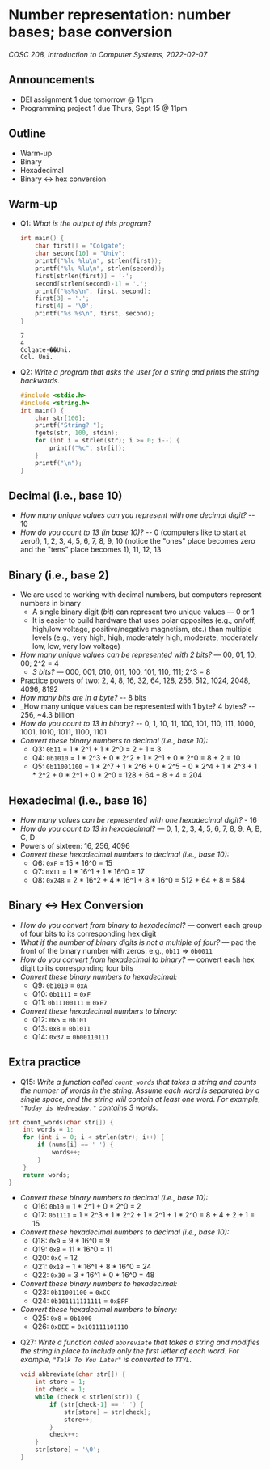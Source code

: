 # Number representation: number bases; base conversion
_COSC 208, Introduction to Computer Systems, 2022-02-07_

## Announcements
* DEI assignment 1 due tomorrow @ 11pm
* Programming project 1 due Thurs, Sept 15 @ 11pm

## Outline
* Warm-up
* Binary
* Hexadecimal
* Binary <-> hex conversion

## Warm-up
* Q1: _What is the output of this program?_
    ```C
    int main() {
        char first[] = "Colgate";
        char second[10] = "Univ";
        printf("%lu %lu\n", strlen(first));
        printf("%lu %lu\n", strlen(second));
        first[strlen(first)] = '-';
        second[strlen(second)-1] = '.';
        printf("%s%s\n", first, second);
        first[3] = '.';
        first[4] = '\0';
        printf("%s %s\n", first, second);
    }
    ```
    ```
    7
    4
    Colgate-��Uni.
    Col. Uni.
    ```
* Q2: _Write a program that asks the user for a string and prints the string backwards._
    ```C
    #include <stdio.h>
    #include <string.h>
    int main() {
        char str[100];
        printf("String? ");
        fgets(str, 100, stdin);
        for (int i = strlen(str); i >= 0; i--) {
            printf("%c", str[i]);
        }
        printf("\n");
    }
    ```

## Decimal (i.e., base 10)
* _How many unique values can you represent with one decimal digit?_ -- 10
* _How do you count to 13 (in base 10)?_ -- 0 (computers like to start at zero!), 1, 2, 3, 4, 5, 6, 7, 8, 9, 10 (notice the "ones" place becomes zero and the "tens" place becomes 1), 11, 12, 13

## Binary (i.e., base 2)
* We are used to working with decimal numbers, but computers represent numbers in binary
    * A single binary digit (_bit_) can represent two unique values — 0 or 1
    * It is easier to build hardware that uses polar opposites (e.g., on/off, high/low voltage, positive/negative magnetism, etc.) than multiple levels (e.g., very high, high, moderately high, moderate, moderately low, low, very low voltage)
* _How many unique values can be represented with 2 bits?_ — 00, 01, 10, 00; 2^2 = 4
    * _3 bits?_ — 000, 001, 010, 011, 100, 101, 110, 111; 2^3 = 8
* Practice powers of two: 2, 4, 8, 16, 32, 64, 128, 256, 512, 1024, 2048, 4096, 8192
* _How many bits are in a byte?_ -- 8 bits
* _How many unique values can be represented with 1 byte? 4 bytes? -- 256, ~4.3 billion
* _How do you count to 13 in binary?_ -- 0, 1, 10, 11, 100, 101, 110, 111, 1000, 1001, 1010, 1011, 1100, 1101
* _Convert these binary numbers to decimal (i.e., base 10):_
    * Q3: `0b11` = 1 * 2^1 + 1 * 2^0 = 2 + 1 = 3
    * Q4: `0b1010` = 1 * 2^3 + 0 * 2^2 + 1 * 2^1 + 0 * 2^0 = 8 + 2 = 10
    * Q5: `0b11001100` = 1 * 2^7 + 1 * 2^6 + 0 * 2^5 + 0 * 2^4 + 1 * 2^3 + 1 * 2^2 + 0 * 2^1 + 0 * 2^0 = 128 + 64 + 8 + 4 = 204

## Hexadecimal (i.e., base 16)
* _How many values can be represented with one hexadecimal digit?_ - 16
* _How do you count to 13 in hexadecimal?_ — 0, 1, 2, 3, 4, 5, 6, 7, 8, 9, A, B, C, D
* Powers of sixteen: 16, 256, 4096
* _Convert these hexadecimal numbers to decimal (i.e., base 10):_
    * Q6: `0xF` = 15 * 16^0 = 15
    * Q7: `0x11` = 1 * 16^1 + 1 * 16^0 = 17
    * Q8: `0x248` = 2 * 16^2 + 4 * 16^1 + 8 * 16^0 = 512 + 64 + 8 = 584

## Binary <-> Hex Conversion
* _How do you convert from binary to hexadecimal?_ — convert each group of four bits to its corresponding hex digit
* _What if the number of binary digits is not a multiple of four?_ — pad the front of the binary number with zeros: e.g., `0b11` => `0b0011`
* _How do you convert from hexadecimal to binary?_ — convert each hex digit to its corresponding four bits
* _Convert these binary numbers to hexadecimal:_ 
    * Q9: `0b1010` = `0xA`
    * Q10: `0b1111` = `0xF`
    * Q11: `0b11100111` = `0xE7`
* _Convert these hexadecimal numbers to binary:_
    * Q12: `0x5` = `0b101`
    * Q13: `0xB` = `0b1011`
    * Q14: `0x37` = `0b00110111`

## Extra practice
* Q15: _Write a function called `count_words` that takes a string and counts the number of words in the string. Assume each word is separated by a single space, and the string will contain at least one word. For example, `"Today is Wednesday."` contains 3 words._
```C
int count_words(char str[]) {
    int words = 1;
    for (int i = 0; i < strlen(str); i++) {
        if (nums[i] == ' ') {
            words++;
        }
    }
    return words;
}
```
* _Convert these binary numbers to decimal (i.e., base 10):_
    * Q16: `0b10` = 1 * 2^1 + 0 * 2^0 = 2
    * Q17: `0b1111` = 1 * 2^3 + 1 * 2^2 + 1 * 2^1 + 1 * 2^0 = 8 + 4 + 2 + 1 = 15
* _Convert these hexadecimal numbers to decimal (i.e., base 10):_
    * Q18: `0x9` = 9 * 16^0 = 9
    * Q19: `0xB` = 11 * 16^0 = 11
    * Q20: `0xC` = 12
    * Q21: `0x18` = 1 * 16^1 + 8 * 16^0 = 24
    * Q22: `0x30` = 3 * 16^1 + 0 * 16^0 = 48
* _Convert these binary numbers to hexadecimal:_ 
    * Q23: `0b11001100` = `0xCC`
    * Q24: `0b101111111111` = `0xBFF`
* _Convert these hexadecimal numbers to binary:_
    * Q25: `0x8` = `0b1000`
    * Q26: `0xBEE` = `0x101111101110`
<!--* _Convert these binary numbers to decimal:_
    * Q32: `0b1111` = 15
    * Q33: `0b10100` = 20
    * Q34: `0b101000` = 40-->
* Q27: _Write a function called `abbreviate` that takes a string and modifies the string in place to include only the first letter of each word. For example, `"Talk To You Later"` is converted to `TTYL`._
    ```C
    void abbreviate(char str[]) {
        int store = 1;
        int check = 1;
        while (check < strlen(str)) {
            if (str[check-1] == ' ') {
                str[store] = str[check];
                store++;
            }
            check++;
        }
        str[store] = '\0';
    }
    ```